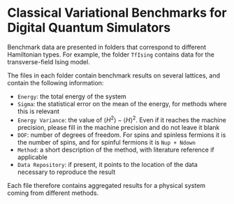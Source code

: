 # Classical Variational Benchmarks for Digital Quantum Simulators

Benchmark data are presented in folders that correspond to different Hamiltonian types.
For example, the folder `TfIsing` contains data for the transverse-field Ising model.

The files in each folder contain benchmark results on several lattices, and contain the following information:

* `Energy`: the total energy of the system
* `Sigma`: the statistical error on the mean of the energy, for methods where this is relevant
* `Energy Variance`: the value of $\langle H^2 \rangle - \langle H \rangle^2$. Even if it reaches the machine precision, please fill in the machine precision and do not leave it blank
* `DOF`: number of degrees of freedom. For spins and spinless fermions it is the number of spins, and for spinful fermions it is `Nup + Ndown`
* `Method`: a short description of the method, with literature reference if applicable
* `Data Repository`: if present, it points to the location of the data necessary to reproduce the result

Each file therefore contains aggregated results for a physical system coming from different methods.
